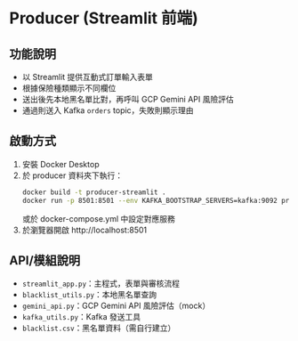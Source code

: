 # Producer (Streamlit 前端)

## 功能說明
- 以 Streamlit 提供互動式訂單輸入表單
- 根據保險種類顯示不同欄位
- 送出後先本地黑名單比對，再呼叫 GCP Gemini API 風險評估
- 通過則送入 Kafka `orders` topic，失敗則顯示理由

## 啟動方式
1. 安裝 Docker Desktop
2. 於 producer 資料夾下執行：
   ```bash
   docker build -t producer-streamlit .
   docker run -p 8501:8501 --env KAFKA_BOOTSTRAP_SERVERS=kafka:9092 producer-streamlit
   ```
   或於 docker-compose.yml 中設定對應服務
3. 於瀏覽器開啟 http://localhost:8501

## API/模組說明
- `streamlit_app.py`：主程式，表單與審核流程
- `blacklist_utils.py`：本地黑名單查詢
- `gemini_api.py`：GCP Gemini API 風險評估（mock）
- `kafka_utils.py`：Kafka 發送工具
- `blacklist.csv`：黑名單資料（需自行建立） 